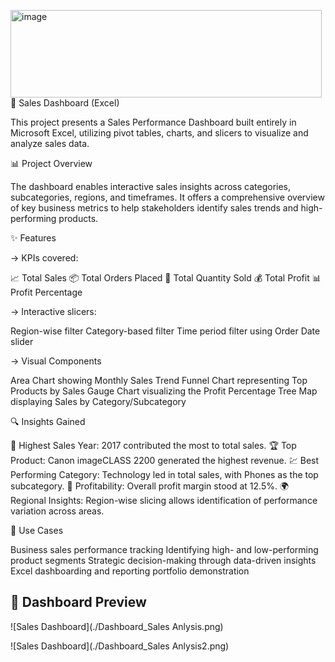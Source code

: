 <img width="498" height="140" alt="image" src="https://github.com/user-attachments/assets/fb0d4bdb-b0a1-4c23-b351-81441442d8a8" />🛒 Sales Dashboard (Excel)


This project presents a Sales Performance Dashboard built entirely in Microsoft Excel, utilizing pivot tables, charts, and slicers to visualize and analyze sales data.

📊 Project Overview

The dashboard enables interactive sales insights across categories, subcategories, regions, and timeframes. It offers a comprehensive overview of key business metrics to help stakeholders identify sales trends and high-performing products.

✨ Features

-> KPIs covered:

📈 Total Sales
📦 Total Orders Placed
🔢 Total Quantity Sold
💰 Total Profit
📊 Profit Percentage

-> Interactive slicers:

Region-wise filter
Category-based filter
Time period filter using Order Date slider

-> Visual Components

Area Chart showing Monthly Sales Trend
Funnel Chart representing Top Products by Sales
Gauge Chart visualizing the Profit Percentage
Tree Map displaying Sales by Category/Subcategory

🔍 Insights Gained

📌 Highest Sales Year: 2017 contributed the most to total sales.
🏆 Top Product: Canon imageCLASS 2200 generated the highest revenue.
💹 Best Performing Category: Technology led in total sales, with Phones as the top subcategory.
🧾 Profitability: Overall profit margin stood at 12.5%.
🌍 Regional Insights: Region-wise slicing allows identification of performance variation across areas.

💼 Use Cases

Business sales performance tracking
Identifying high- and low-performing product segments
Strategic decision-making through data-driven insights
Excel dashboarding and reporting portfolio demonstration

## 📸 Dashboard Preview

![Sales Dashboard](./Dashboard_Sales Anlysis.png)

![Sales Dashboard](./Dashboard_Sales Anlysis2.png)
